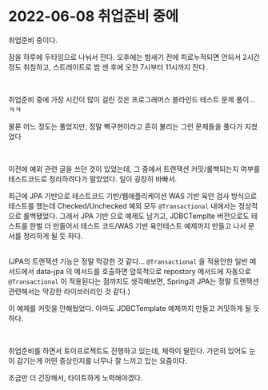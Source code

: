 # 2022-06-08 취업준비 중에

취업준비 중이다.<br>

잠을 하루에 두타임으로 나눠서 잔다. 오후에는 밤새기 전에 피로누적되면 안되서 2시간 정도 취침하고, 스트레이트로 밤 샌 후에 오전 7시부터 11시까지 잔다.<br>

<br>

취업준비 중에 가장 시간이 많이 걸린 것은 프로그래머스 블라인드 테스트 문제 풀이...ㅋㅋ<br>

물론 어느 정도는 풀었지만, 정말 빡구현이라고 흔히 불리는 그런 문제들을 풀다가 지쳤었다<br>

<br>

이전에 예외 관련 글을 쓰던 것이 있었는데, 그 중에서 트랜잭션 커밋/롤백되는지 여부를 테스트코드로 정리하려다가 말았었다. 일이 굉장히 바빠서.<br>

최근에 JPA 기반으로 테스트코드 기반/웹애플리케이션 WAS 기반 육안 검사 방식으로 테스트를 했는데 Checked/Unchecked 예외 모두 `@Transactional` 내에서는 정상적으로 롤백됐었다. 그래서 JPA 기반 으로 예제도 남기고, JDBCTemplte 버전으로도 테스트를 한벌 더 만들어서 테스트 코드/WAS 기반 육안테스트 예제까지 만들고 나서 문서를 정리하게 될 듯 하다.<br><br>

(JPA의 트랜잭션 기능은 정말 막강한 것 같다... `@Transactional` 을 적용안한 일반 메서드에서 data-jpa 의 메서드를 호출하면 암묵적으로 repostory 메서드에 자동으로 `@Transactional` 이 적용된다는 점까지도 생각해보면, Spring과 JPA는 정말 트랜잭션 관련해서는 막강한 라이브러리인 것 같다.)<br>

이 예제를 커밋을 안해뒀었다. 아마도 JDBCTemplate 예제까지 만들고 커밋하게 될 듯 하다. <br>

<br>

취업준비를 하면서 토이프로젝트도 진행하고 있는데, 체력이 딸린다. 가만히 있어도 눈이 감기는게 어떤 증상인지를 너무나 잘 느끼고 있는 요즘이다.<br>

조금만 더 긴장해서, 타이트하게 노력해야겠다.<br>

<br>